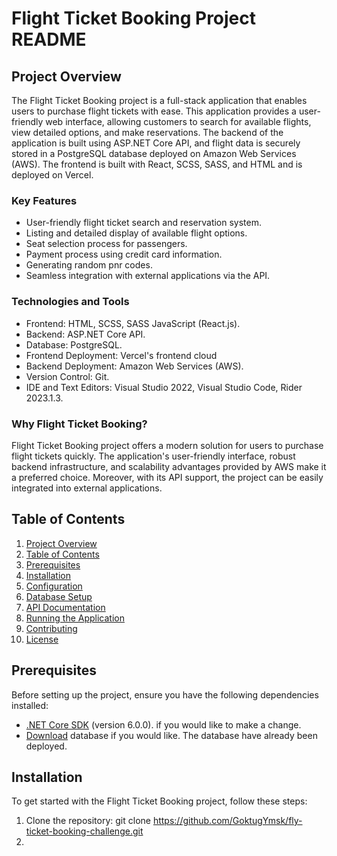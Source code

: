 # Flight Ticket Booking Project README

## Project Overview

The Flight Ticket Booking project is a full-stack application that enables users to purchase flight tickets with ease. This application provides a user-friendly web interface, allowing customers to search for available flights, view detailed options, and make reservations. The backend of the application is built using ASP.NET Core API, and flight data is securely stored in a PostgreSQL database deployed on Amazon Web Services (AWS). The frontend is built with React, SCSS, SASS, and HTML and is deployed on Vercel. 

### Key Features

- User-friendly flight ticket search and reservation system.
- Listing and detailed display of available flight options.
- Seat selection process for passengers.
- Payment process using credit card information.
- Generating random pnr codes.
- Seamless integration with external applications via the API.

### Technologies and Tools

- Frontend: HTML, SCSS, SASS JavaScript (React.js).
- Backend: ASP.NET Core API.
- Database: PostgreSQL.
- Frontend Deployment: Vercel's frontend cloud
- Backend Deployment: Amazon Web Services (AWS).
- Version Control: Git.
- IDE and Text Editors: Visual Studio 2022, Visual Studio Code, Rider 2023.1.3.

### Why Flight Ticket Booking?
Flight Ticket Booking project offers a modern solution for users to purchase flight tickets quickly. The application's user-friendly interface, robust backend infrastructure, and scalability advantages provided by AWS make it a preferred choice. Moreover, with its API support, the project can be easily integrated into external applications.

## Table of Contents
1. [Project Overview](#project-overview)
2. [Table of Contents](#table-of-contents)
3. [Prerequisites](#prerequisites)
4. [Installation](#installation)
5. [Configuration](#configuration)
6. [Database Setup](#database-setup)
7. [API Documentation](#api-documentation)
8. [Running the Application](#running-the-application)
9. [Contributing](#contributing)
10. [License](#license)

## Prerequisites
Before setting up the project, ensure you have the following dependencies installed:

- [.NET Core SDK](https://dotnet.microsoft.com/download) (version 6.0.0). if you would like to make a change.
- [Download](https://www.postgresql.org/download/) database if you would like. The database have already been deployed.
  

## Installation
To get started with the Flight Ticket Booking project, follow these steps:

1. Clone the repository: git clone https://github.com/GoktugYmsk/fly-ticket-booking-challenge.git
2. 

